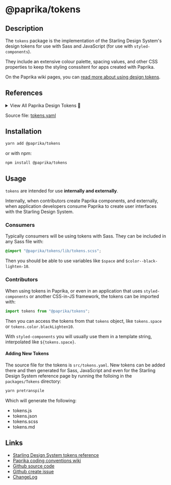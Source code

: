 # @paprika/tokens

## Description

The `tokens` package is the implementation of the Starling Design System's design tokens for use with Sass and JavaScript (for use with `styled-components`).

They include an extensive colour palette, spacing values, and other CSS properties to keep the styling conssitent for apps created with Paprika.

On the Paprika wiki pages, you can [read more about using design tokens](https://github.com/acl-services/paprika/wiki/Coding-Conventions#tokens).

## References

<details>
<summary>View All Paprika Design Tokens 👀</summary>

![paprika-tokens](https://user-images.githubusercontent.com/14944896/222009355-5dca239b-9f18-4c6b-8ee5-8f924f446204.png)

</details>

Source file: [tokens.yaml](src/tokens.yaml)

## Installation

```sh
yarn add @paprika/tokens
```

or with npm:

```sh
npm install @paprika/tokens
```

## Usage

`tokens` are intended for use **internally and externally**.

Internally, when contributors create Paprika components, and externally, when application developers consume Paprika to create user interfaces with the Starling Design System.

### Consumers

Typically consumers will be using tokens with Sass. They can be included in any Sass file with:

```scss
@import "@paprika/tokens/lib/tokens.scss";
```

Then you should be able to use variables like `$space` and `$color--black-lighten-10`.

### Contributors

When using tokens in Paprika, or even in an application that uses `styled-components` or another CSS-in-JS framework, the tokens can be imported with:

```js
import tokens from "@paprika/tokens";
```

Then you can access the tokens from that `tokens` object, like `tokens.space` or `tokens.color.blackLighten10`.

With `styled-components` you will usually use them in a template string, interpolated like `${tokens.space}`.

#### Adding New Tokens

The source file for the tokens is `src/tokens.yaml`. New tokens can be added there and then generated for Sass, JavaScript and even for the Starling Design System reference page by running the folloing in the `packages/Tokens` directory:

```sh
yarn pretranspile
```

Which will generate the following:

- tokens.js
- tokens.json
- tokens.scss
- tokens.md

## Links

- [Starling Design System tokens reference](https://design.wegalvanize.com/tokens)
- [Paprika coding conventions wiki](https://github.com/acl-services/paprika/wiki/Coding-Conventions#tokens)
- [Github source code](https://github.com/acl-services/paprika/tree/master/packages/Tokens/src)
- [Github create issue](https://github.com/acl-services/paprika/issues/new?label=[]&title=@paprika/tokens%20[help]:%20your%20short%20description&body=%0A%23%20Help%20wanted%0A%0A%23%23%20Please%20write%20your%20question.%0A*A%20clear%20and%20concise%20description%20of%20what%20the%20question%20is*%0A%0A%23%23%20Additional%20context%0A*Add%20any%20other%20context%20or%20screenshots%20about%20your%20question%20here.*%0A)
- [ChangeLog](https://github.com/acl-services/paprika/tree/master/packages/Tokens/CHANGELOG.md)
